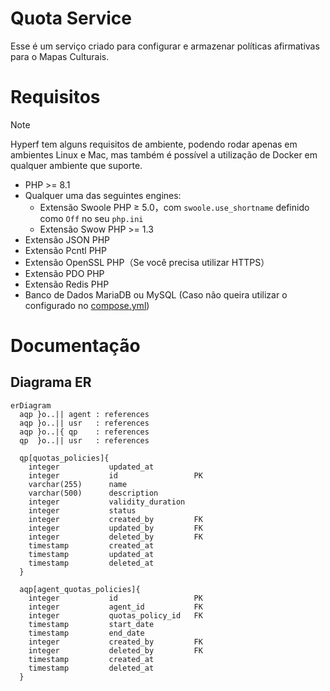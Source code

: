 # Quota Service
Esse é um serviço criado para configurar e armazenar políticas afirmativas para o Mapas Culturais.

# Requisitos

> [!NOTE]
> Hyperf tem alguns requisitos de ambiente, podendo rodar apenas em ambientes Linux e Mac, mas também é possível a utilização de Docker em qualquer ambiente que suporte.

- PHP >= 8.1
- Qualquer uma das seguintes engines:
  - Extensão Swoole PHP ≥ 5.0，com `swoole.use_shortname` definido como `Off` no seu `php.ini`
  - Extensão Swow PHP >= 1.3
- Extensão JSON PHP
- Extensão Pcntl PHP
- Extensão OpenSSL PHP（Se você precisa utilizar HTTPS）
- Extensão PDO PHP
- Extensão Redis PHP
- Banco de Dados MariaDB ou MySQL (Caso não queira utilizar o configurado no [compose.yml](./compose.yml))

# Documentação
## Diagrama ER

```mermaid
erDiagram
  aqp }o..|| agent : references
  aqp }o..|| usr   : references
  aqp }o..|{ qp    : references
  qp  }o..|| usr   : references

  qp[quotas_policies]{
    integer           updated_at
    integer           id                 PK
    varchar(255)      name
    varchar(500)      description
    integer           validity_duration
    integer           status
    integer           created_by         FK
    integer           updated_by         FK
    integer           deleted_by         FK
    timestamp         created_at
    timestamp         updated_at
    timestamp         deleted_at
  }

  aqp[agent_quotas_policies]{
    integer           id                 PK
    integer           agent_id           FK
    integer           quotas_policy_id   FK
    timestamp         start_date
    timestamp         end_date
    integer           created_by         FK
    integer           deleted_by         FK
    timestamp         created_at
    timestamp         deleted_at
  }
```
